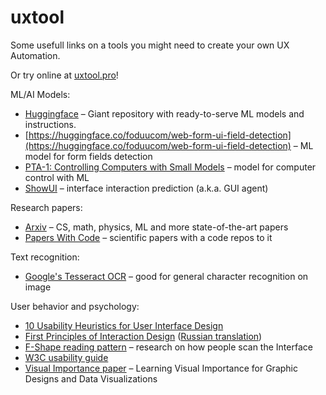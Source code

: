 # uxtool

Some usefull links on a tools you might need to create your own UX Automation.

Or try online at [uxtool.pro](https://uxtool.pro)!

ML/AI Models:

* [Huggingface](https://huggingface.co/) – Giant repository with ready-to-serve ML models and instructions.
* [https://huggingface.co/foduucom/web-form-ui-field-detection](https://huggingface.co/foduucom/web-form-ui-field-detection) – ML model for form fields detection
* [PTA-1: Controlling Computers with Small Models](https://huggingface.co/AskUI/PTA-1) – model for computer control with ML
* [ShowUI](https://huggingface.co/showlab/ShowUI-2B) – interface interaction prediction (a.k.a. GUI agent)

Research papers:
* [Arxiv](https://arxiv.org/) – CS, math, physics, ML and more state-of-the-art papers
* [Papers With Code](https://paperswithcode.com/) – scientific papers with a code repos to it

Text recognition: 

* [Google's Tesseract OCR](https://github.com/tesseract-ocr/tessdoc) – good for general character recognition on image 


User behavior and psychology:

* [10 Usability Heuristics for User Interface Design](https://www.nngroup.com/articles/ten-usability-heuristics/)
* [First Principles of Interaction Design](https://asktog.com/atc/principles-of-interaction-design/) ([Russian translation](https://ashapiro.ru/translations/tog-first-principles/))
* [F-Shape reading pattern](https://www.nngroup.com/articles/f-shaped-pattern-reading-web-content/) – research on how people scan the Interface
* [W3C usability guide](https://www.w3.org/WAI/fundamentals/accessibility-usability-inclusion/)
* [Visual Importance paper](https://arxiv.org/abs/1708.02660) – Learning Visual Importance for Graphic Designs and Data Visualizations
